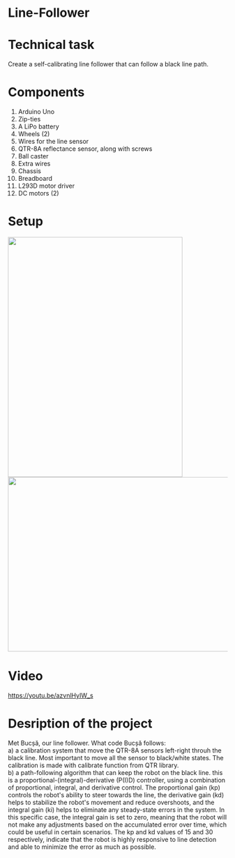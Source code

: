 # Line-Follower

# Technical task
  Create a self-calibrating line follower that can follow a black line path.
  
# Components 
  1. Arduino Uno
  2. Zip-ties
  3. A LiPo battery
  4. Wheels (2)
  5. Wires for the line sensor
  6. QTR-8A reflectance sensor, along with screws
  7. Ball caster
  8. Extra wires 
  9. Chassis
  10. Breadboard 
  11. L293D motor driver
  12. DC motors (2)
  
# Setup
<img src="https://user-images.githubusercontent.com/79380914/213724040-7274edad-ea16-4fb0-8690-d04dfb732cd5.jpg"  width="400" height="550" /><span>   </span><img src="https://user-images.githubusercontent.com/79380914/213724034-58e2e5cd-a0d4-44fb-81db-62b7e7b51a09.jpg"  width="550" height="400" />

# Video
https://youtu.be/azvnlHyIW_s

# Desription of the project

Met Bucșă, our line follower. What code Bucșă follows:  
  a) a calibration system that move the QTR-8A sensors left-right throuh the black line. Most important to move all the sensor to black/white states. The calibration is made with calibrate function from QTR library.<br>
  b) a path-following algorithm that can keep the robot on the black line. this is a proportional-(integral)-derivative (P(I)D) controller, using a combination of proportional, integral, and derivative control. The proportional gain (kp) controls the robot's ability to steer towards the line, the derivative gain (kd) helps to stabilize the robot's movement and reduce overshoots, and the integral gain (ki) helps to eliminate any steady-state errors in the system. In this specific case, the integral gain is set to zero, meaning that the robot will not make any adjustments based on the accumulated error over time, which could be useful in certain scenarios. The kp and kd values of 15 and 30 respectively, indicate that the robot is highly responsive to line detection and able to minimize the error as much as possible.
